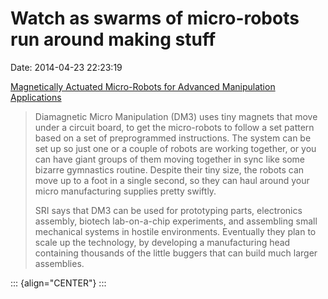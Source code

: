 Watch as swarms of micro-robots run around making stuff
=======================================================

Date: 2014-04-23 22:23:19

[Magnetically Actuated Micro-Robots for Advanced Manipulation
Applications](http://www.dvice.com/2014-4-22/watch-swarms-micro-robots-run-around-making-stuff)

> Diamagnetic Micro Manipulation (DM3) uses tiny magnets that move under
> a circuit board, to get the micro-robots to follow a set pattern based
> on a set of preprogrammed instructions. The system can be set up so
> just one or a couple of robots are working together, or you can have
> giant groups of them moving together in sync like some bizarre
> gymnastics routine. Despite their tiny size, the robots can move up to
> a foot in a single second, so they can haul around your micro
> manufacturing supplies pretty swiftly.
>
> SRI says that DM3 can be used for prototyping parts, electronics
> assembly, biotech lab-on-a-chip experiments, and assembling small
> mechanical systems in hostile environments. Eventually they plan to
> scale up the technology, by developing a manufacturing head containing
> thousands of the little buggers that can build much larger assemblies.

::: {align="CENTER"}
:::
